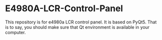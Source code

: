 # E4980A-LCR-Control-Panel
This repository is for e4980a LCR control panel. It is based on PyQt5. That is to say, you should make sure that Qt environment is available in your computer.
